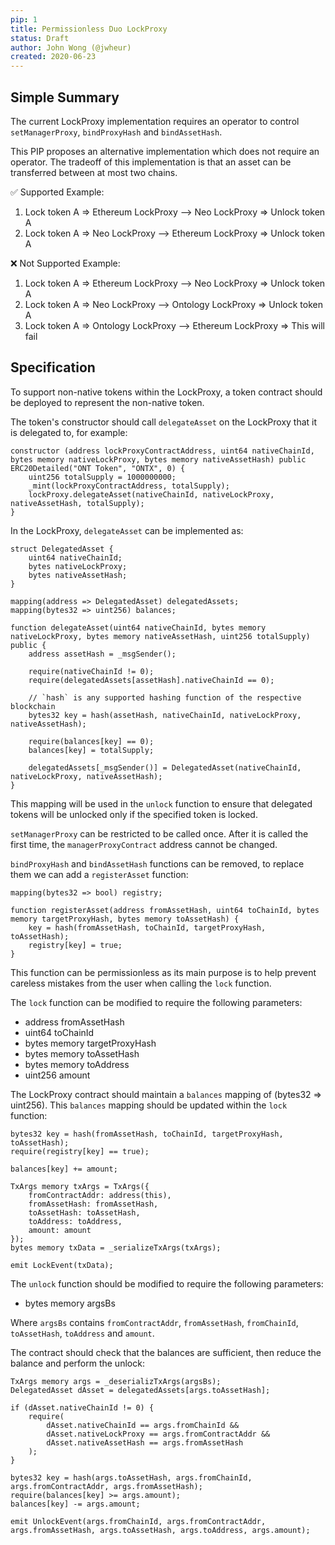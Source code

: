 ```yaml
---
pip: 1
title: Permissionless Duo LockProxy
status: Draft
author: John Wong (@jwheur)
created: 2020-06-23
---
```


## Simple Summary
The current LockProxy implementation requires an operator to control `setManagerProxy`, `bindProxyHash` and `bindAssetHash`.

This PIP proposes an alternative implementation which does not require an operator.
The tradeoff of this implementation is that an asset can be transferred between at most two chains.

:white_check_mark: Supported Example:
1. Lock token A => Ethereum LockProxy --> Neo LockProxy => Unlock token A
2. Lock token A => Neo LockProxy --> Ethereum LockProxy => Unlock token A

:x: Not Supported Example:
1. Lock token A => Ethereum LockProxy --> Neo LockProxy => Unlock token A
2. Lock token A => Neo LockProxy --> Ontology LockProxy => Unlock token A
3. Lock token A => Ontology LockProxy --> Ethereum LockProxy => This will fail

## Specification
To support non-native tokens within the LockProxy, a token contract should be deployed to represent the non-native token.

The token's constructor should call `delegateAsset` on the LockProxy that it is delegated to, for example:

```
constructor (address lockProxyContractAddress, uint64 nativeChainId, bytes memory nativeLockProxy, bytes memory nativeAssetHash) public ERC20Detailed("ONT Token", "ONTX", 0) {
    uint256 totalSupply = 1000000000;
    _mint(lockProxyContractAddress, totalSupply);
    lockProxy.delegateAsset(nativeChainId, nativeLockProxy, nativeAssetHash, totalSupply);
}
```

In the LockProxy, `delegateAsset` can be implemented as:
```
struct DelegatedAsset {
    uint64 nativeChainId;
    bytes nativeLockProxy;
    bytes nativeAssetHash;
}

mapping(address => DelegatedAsset) delegatedAssets;
mapping(bytes32 => uint256) balances;

function delegateAsset(uint64 nativeChainId, bytes memory nativeLockProxy, bytes memory nativeAssetHash, uint256 totalSupply) public {
    address assetHash = _msgSender();

    require(nativeChainId != 0);
    require(delegatedAssets[assetHash].nativeChainId == 0);

    // `hash` is any supported hashing function of the respective blockchain
    bytes32 key = hash(assetHash, nativeChainId, nativeLockProxy, nativeAssetHash);

    require(balances[key] == 0);
    balances[key] = totalSupply;

    delegatedAssets[_msgSender()] = DelegatedAsset(nativeChainId, nativeLockProxy, nativeAssetHash);
}
```

This mapping will be used in the `unlock` function to ensure that delegated tokens will be unlocked only if the specified token is locked.

`setManagerProxy` can be restricted to be called once. After it is called the first time, the `managerProxyContract` address cannot be changed.

`bindProxyHash` and `bindAssetHash` functions can be removed, to replace them we can add a `registerAsset` function:

```
mapping(bytes32 => bool) registry;

function registerAsset(address fromAssetHash, uint64 toChainId, bytes memory targetProxyHash, bytes memory toAssetHash) {
    key = hash(fromAssetHash, toChainId, targetProxyHash, toAssetHash);
    registry[key] = true;
}
```

This function can be permissionless as its main purpose is to help prevent careless mistakes from the user when calling the `lock` function.

The `lock` function can be modified to require the following parameters:
- address fromAssetHash
- uint64 toChainId
- bytes memory targetProxyHash
- bytes memory toAssetHash
- bytes memory toAddress
- uint256 amount

The LockProxy contract should maintain a `balances` mapping of (bytes32 => uint256).
This `balances` mapping should be updated within the `lock` function:
```
bytes32 key = hash(fromAssetHash, toChainId, targetProxyHash, toAssetHash);
require(registry[key] == true);

balances[key] += amount;

TxArgs memory txArgs = TxArgs({
    fromContractAddr: address(this),
    fromAssetHash: fromAssetHash,
    toAssetHash: toAssetHash,
    toAddress: toAddress,
    amount: amount
});
bytes memory txData = _serializeTxArgs(txArgs);

emit LockEvent(txData);
```

The `unlock` function should be modified to require the following parameters:
- bytes memory argsBs

Where `argsBs` contains `fromContractAddr`, `fromAssetHash`, `fromChainId`, `toAssetHash`, `toAddress` and `amount`.

The contract should check that the balances are sufficient, then reduce the balance and perform the unlock:
```
TxArgs memory args = _deserializTxArgs(argsBs);
DelegatedAsset dAsset = delegatedAssets[args.toAssetHash];

if (dAsset.nativeChainId != 0) {
    require(
        dAsset.nativeChainId == args.fromChainId &&
        dAsset.nativeLockProxy == args.fromContractAddr &&
        dAsset.nativeAssetHash == args.fromAssetHash
    );
}

bytes32 key = hash(args.toAssetHash, args.fromChainId, args.fromContractAddr, args.fromAssetHash);
require(balances[key] >= args.amount);
balances[key] -= args.amount;

emit UnlockEvent(args.fromChainId, args.fromContractAddr, args.fromAssetHash, args.toAssetHash, args.toAddress, args.amount);
```
